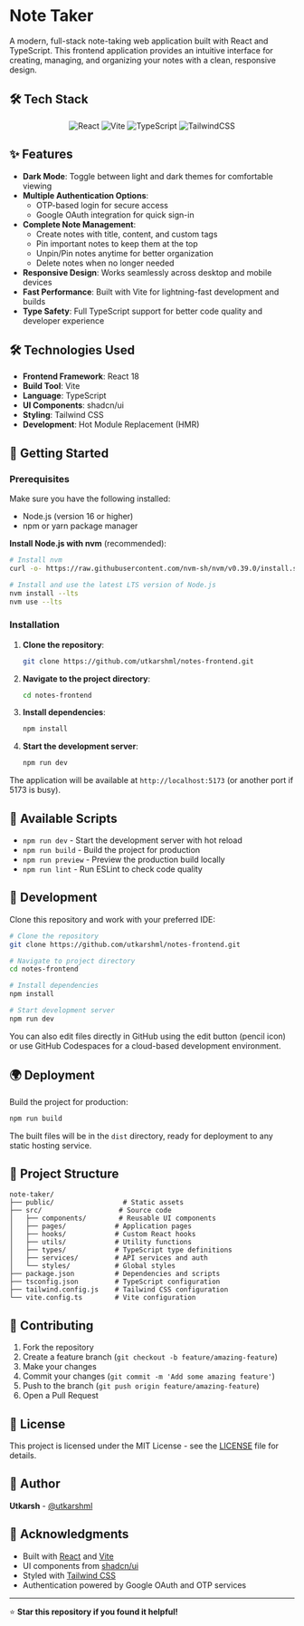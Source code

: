 # Note Taker

A modern, full-stack note-taking web application built with React and TypeScript. This frontend application provides an intuitive interface for creating, managing, and organizing your notes with a clean, responsive design.

## 🛠️ Tech Stack

<div align="center">

![React](https://img.shields.io/badge/react-%2320232a.svg?style=for-the-badge&logo=react&logoColor=%2361DAFB)
![Vite](https://img.shields.io/badge/vite-%23646CFF.svg?style=for-the-badge&logo=vite&logoColor=white)
![TypeScript](https://img.shields.io/badge/typescript-%23007ACC.svg?style=for-the-badge&logo=typescript&logoColor=white)
![TailwindCSS](https://img.shields.io/badge/tailwindcss-%2338B2AC.svg?style=for-the-badge&logo=tailwind-css&logoColor=white)

</div>



## ✨ Features

- **Dark Mode**: Toggle between light and dark themes for comfortable viewing
- **Multiple Authentication Options**: 
  - OTP-based login for secure access
  - Google OAuth integration for quick sign-in
- **Complete Note Management**:
  - Create notes with title, content, and custom tags
  - Pin important notes to keep them at the top
  - Unpin/Pin notes anytime for better organization
  - Delete notes when no longer needed
- **Responsive Design**: Works seamlessly across desktop and mobile devices
- **Fast Performance**: Built with Vite for lightning-fast development and builds
- **Type Safety**: Full TypeScript support for better code quality and developer experience

## 🛠️ Technologies Used

- **Frontend Framework**: React 18
- **Build Tool**: Vite
- **Language**: TypeScript
- **UI Components**: shadcn/ui
- **Styling**: Tailwind CSS
- **Development**: Hot Module Replacement (HMR)

## 🚀 Getting Started

### Prerequisites

Make sure you have the following installed:
- Node.js (version 16 or higher)
- npm or yarn package manager

**Install Node.js with nvm** (recommended):
```bash
# Install nvm
curl -o- https://raw.githubusercontent.com/nvm-sh/nvm/v0.39.0/install.sh | bash

# Install and use the latest LTS version of Node.js
nvm install --lts
nvm use --lts
```

### Installation

1. **Clone the repository**:
   ```bash
   git clone https://github.com/utkarshml/notes-frontend.git
   ```

2. **Navigate to the project directory**:
   ```bash
   cd notes-frontend
   ```

3. **Install dependencies**:
   ```bash
   npm install
   ```

4. **Start the development server**:
   ```bash
   npm run dev
   ```

The application will be available at `http://localhost:5173` (or another port if 5173 is busy).

## 📝 Available Scripts

- `npm run dev` - Start the development server with hot reload
- `npm run build` - Build the project for production
- `npm run preview` - Preview the production build locally
- `npm run lint` - Run ESLint to check code quality

## 🎨 Development

Clone this repository and work with your preferred IDE:

```bash
# Clone the repository
git clone https://github.com/utkarshml/notes-frontend.git

# Navigate to project directory
cd notes-frontend

# Install dependencies
npm install

# Start development server
npm run dev
```

You can also edit files directly in GitHub using the edit button (pencil icon) or use GitHub Codespaces for a cloud-based development environment.

## 🌍 Deployment

Build the project for production:

```bash
npm run build
```

The built files will be in the `dist` directory, ready for deployment to any static hosting service.

## 📁 Project Structure

```
note-taker/
├── public/                 # Static assets
├── src/                   # Source code
│   ├── components/        # Reusable UI components
│   ├── pages/            # Application pages
│   ├── hooks/            # Custom React hooks
│   ├── utils/            # Utility functions
│   ├── types/            # TypeScript type definitions
│   ├── services/         # API services and auth
│   └── styles/           # Global styles
├── package.json          # Dependencies and scripts
├── tsconfig.json         # TypeScript configuration
├── tailwind.config.js    # Tailwind CSS configuration
└── vite.config.ts        # Vite configuration
```

## 🤝 Contributing

1. Fork the repository
2. Create a feature branch (`git checkout -b feature/amazing-feature`)
3. Make your changes
4. Commit your changes (`git commit -m 'Add some amazing feature'`)
5. Push to the branch (`git push origin feature/amazing-feature`)
6. Open a Pull Request

## 📄 License

This project is licensed under the MIT License - see the [LICENSE](LICENSE) file for details.

## 👤 Author

**Utkarsh** - [@utkarshml](https://github.com/utkarshml)

## 🙏 Acknowledgments

- Built with [React](https://reactjs.org/) and [Vite](https://vitejs.dev/)
- UI components from [shadcn/ui](https://ui.shadcn.com/)
- Styled with [Tailwind CSS](https://tailwindcss.com/)
- Authentication powered by Google OAuth and OTP services

---

⭐ **Star this repository if you found it helpful!**